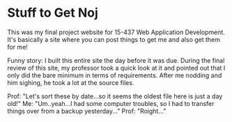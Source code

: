 Stuff to Get Noj
================

This was my final project website for 15-437 Web Application Development.  It's
basically a site where you can post things to get me and also get them for me!

Funny story: I built this entire site the day before it was due.  During the
final review of this site, my professor took a quick look at it and pointed out
that I only did the bare minimum in terms of requirements.  After me nodding and
him sighing, he took a lot at the source files.

Prof: "Let's sort these by date...so it seems the oldest file here is just a day old!"
Me: "Um..yeah...I had some computer troubles, so I had to transfer things over
from a backup yesterday..."
Prof: "Roight..."


